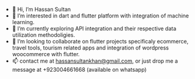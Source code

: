 - 👋 Hi, I’m Hassan Sultan
- 👀 I’m interested in dart and flutter platform with integration of machine learning.
- 🌱 I’m currently exploring API integration and their respective data utilization methodoligies.
- 💞️ I’m looking to collaborate on flutter projects specificaly ecommerce, travel tools, tourism related apps and integration of wordpress woocommerce with flutter.
- 📫 contact me at hassansultankhan@gmail.com, or just drop me a message at +923004661668 (available on whatsapp)


